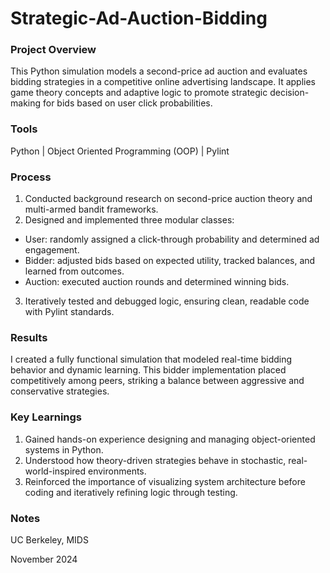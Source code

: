 # Strategic-Ad-Auction-Bidding

### Project Overview

This Python simulation models a second-price ad auction and evaluates bidding strategies in a competitive online advertising landscape. It applies game theory concepts and adaptive logic to promote strategic decision-making for bids based on user click probabilities.

### Tools

Python | Object Oriented Programming (OOP) | Pylint

### Process

1. Conducted background research on second-price auction theory and multi-armed bandit frameworks.
2. Designed and implemented three modular classes:
- 	User: randomly assigned a click-through probability and determined ad engagement.
- 	Bidder: adjusted bids based on expected utility, tracked balances, and learned from outcomes.
- 	Auction: executed auction rounds and determined winning bids.
3. Iteratively tested and debugged logic, ensuring clean, readable code with Pylint standards.


### Results

I created a fully functional simulation that modeled real-time bidding behavior and dynamic learning. This bidder implementation placed competitively among peers, striking a balance between aggressive and conservative strategies.


### Key Learnings

1. Gained hands-on experience designing and managing object-oriented systems in Python.
2. Understood how theory-driven strategies behave in stochastic, real-world-inspired environments.
3. Reinforced the importance of visualizing system architecture before coding and iteratively refining logic through testing.


### Notes

UC Berkeley, MIDS

November 2024